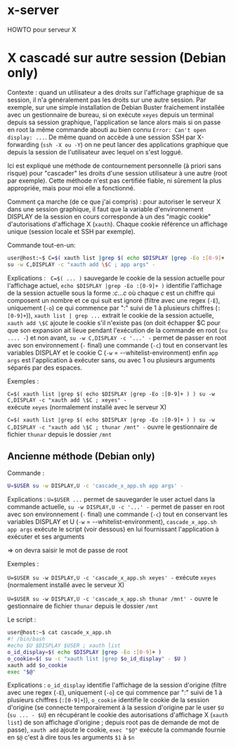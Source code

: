 # x-server
HOWTO pour serveur X

# X cascadé sur autre session (Debian only)
Contexte : quand un utilisateur a des droits sur l'affichage graphique de sa session, il n'a généralement pas les droits sur une autre session. Par exemple, sur une simple installation de Debian Buster fraichement installée avec un gestionnaire de bureau, si on exécute ```xeyes``` depuis un terminal depuis sa session graphique, l'application se lance alors mais si on passe en root la même commande abouti au bien connu ```Error: Can't open display: ...```. De même quand on accède à une session SSH par X-forwarding (```ssh -X ou -Y```) on ne peut lancer des applications graphique que depuis la session de l'utilisateur avec lequel on s'est loggué.

Ici est expliqué une méthode de contournement personnelle (à priori sans risque) pour "cascader" les droits d'une session utilisateur à une autre (root par exemple). Cette méthode n'est pas certifiée fiable, ni sûrement la plus appropriée, mais pour moi elle a fonctionné.

Comment ça marche (de ce que j'ai compris) : pour autoriser le serveur X dans une session graphique, il faut que la variable d'environnement DISPLAY de la session en cours corresponde à un des "magic cookie" d'autorisations d'affichage X (```xauth```). Chaque cookie référence un affichage unique (session locale et SSH par exemple).

Commande tout-en-un:
```sh
user@host:~$ C=$( xauth list |grep $( echo $DISPLAY |grep -Eo :[0-9]+ ) ) \
su -w C,DISPLAY -c "xauth add \$C ; app args" -
```
Explications :
``` C=$( ... )``` sauvegarde le cookie de la session actuelle pour l'affichage actuel, ```echo $DISPLAY |grep -Eo :[0-9]+ )``` identifie l'affichage de la session actuelle sous la forme *:c...c* où chaque *c* est un chiffre qui composent un nombre et ce qui suit est ignoré (filtre avec une regex (```-E```), uniquement (```-o```) ce qui commence par ":" suivi de 1 à plusieurs chiffres (```:[0-9]+```)), ```xauth list | grep ...``` extrait le cookie de la session actuelle, ```xauth add \$C``` ajoute le cookie s'il n'existe pas (on doit échapper \$C pour que son expansion ait lieue pendant l'exécution de la commande en root (```su .... -```) et non avant, ```su -w C,DISPLAY -c '...' -``` permet de passer en root avec son environnement (```-``` final) une commande (```-c```) tout en conservant les variables DISPLAY et le cookie C (```-w``` = --whitelist-environment) enfin ```app args``` est l'application à exécuter sans, ou avec 1 ou plusieurs arguments séparés par des espaces.

Exemples :

```C=$( xauth list |grep $( echo $DISPLAY |grep -Eo :[0-9]+ ) ) su -w C,DISPLAY -c "xauth add \$C ; xeyes" -```  
exécute ```xeyes``` (normalement installé avec le serveur X)

```C=$( xauth list |grep $( echo $DISPLAY |grep -Eo :[0-9]+ ) ) su -w C,DISPLAY -c "xauth add \$C ; thunar /mnt" -```   ouvre le gestionnaire de fichier ```thunar``` depuis le dossier ```/mnt```

## Ancienne méthode (Debian only)
Commande :
```sh
U=$USER su -w DISPLAY,U -c 'cascade_x_app.sh app args' -
```
Explications : ```U=$USER ...``` permet de sauvegarder le user actuel dans la commande actuelle, ```su -w DISPLAY,U -c '...' -``` permet de passer en root avec son environnement (```-``` final) une commande (```-c```) tout en conservant les variables DISPLAY et U (```-w``` = --whitelist-environment), ```cascade_x_app.sh app args``` exécute le script (voir dessous) en lui fournissant l'application à exécuter et ses arguments

=> on devra saisir le mot de passe de root

Exemples :

```U=$USER su -w DISPLAY,U -c 'cascade_x_app.sh xeyes' -``` exécute ```xeyes``` (normalement installé avec le serveur X)

```U=$USER su -w DISPLAY,U -c 'cascade_x_app.sh thunar /mnt' -``` ouvre le gestionnaire de fichier ```thunar``` depuis le dossier ```/mnt```

Le script :
```sh
user@host:~$ cat cascade_x_app.sh
#! /bin/bash
#echo $U $DISPLAY $USER ; xauth list
o_id_display=$( echo $DISPLAY |grep -Eo :[0-9]+ )
o_cookie=$( su -c "xauth list |grep $o_id_display" - $U )
xauth add $o_cookie
exec "$@"
```
Explications : ```o_id_display``` identifie l'affichage de la session d'origine (filtre avec une regex (```-E```), uniquement (```-o```) ce qui commence par ":" suivi de 1 à plusieurs chiffres (```:[0-9]+```)), ```o_cookie``` identifie le cookie de la session d'origine (se connecte temporairement à la session d'origine par le user ```$U``` (```su ... - $U```) en récupérant le cookie des autorisations d'affichage X (```xauth list```) de son affichage d'origine ; depuis root pas de demande de mot de passe), ```xauth add``` ajoute le cookie, ```exec "$@"``` exécute la commande fournie en ```$@``` c'est à dire tous les arguments ```$1``` à ```$n```
